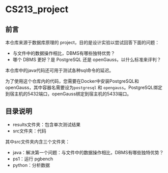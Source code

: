 # CS213_project

## 前言

本仓库来源于数据库原理的 project，目的是设计实验以尝试回答下面的问题：

- 与文件中的数据操作相比，DBMS有哪些独特优势？
- 哪个 DBMS 更好？是 PostgreSQL 还是 openGauss，以什么标准来评判？



本仓库中的java代码还可用于测试各种sql命令的延迟。

为了使用这个仓库内的代码，您需要在Docker中安装PostgreSQL和openGauss，其中容器名需要设为`postgresql` 和 `opengauss`。PostgreSQL绑定到宿主机的5432端口，openGauss绑定到宿主机的5433端口。

## 目录说明

- results文件夹：包含单次测试结果
- src文件夹：代码



其中src文件夹内含三个文件夹：

- java：解决第一个问题：与文件中的数据操作相比，DBMS有哪些独特优势？
- ps1：运行 pgbench
- python：分析数据

